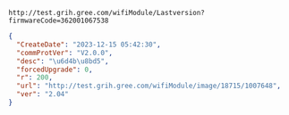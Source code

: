 `http://test.grih.gree.com/wifiModule/Lastversion?firmwareCode=362001067538`

```json
{
  "CreateDate": "2023-12-15 05:42:30",
  "commProtVer": "V2.0.0",
  "desc": "\u6d4b\u8bd5",
  "forcedUpgrade": 0,
  "r": 200,
  "url": "http://test.grih.gree.com/wifiModule/image/18715/1007648",
  "ver": "2.04"
}
```